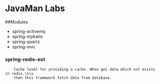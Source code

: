 # JavaMan Labs
##Modules
* spring-activemq
* spring-mybatis
* spring-quartz
* spring-mvc


### spring-redis-ext
        Cache level for providing a cache. When get data which not exists in redis.\s\s
        then this framework fetch data from database.
